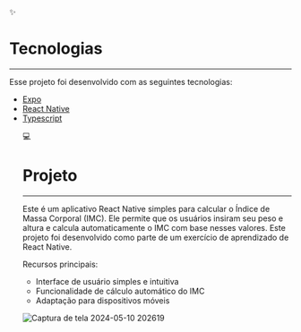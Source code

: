 ✨ <h1> Tecnologias</h1><hr>
Esse projeto foi desenvolvido com as seguintes tecnologias:
<ul dir="auto">
<li><a href="https://expo.io/" rel="nofollow">Expo</a></li><li><a href="https://reactnative.dev/" rel="nofollow">React Native</a></li>
<li><a href="https://www.typescriptlang.org/" rel="nofollow">Typescript</a></li>


💻<h1> Projeto</h1>
<hr>
Este é um aplicativo React Native simples para calcular o Índice de Massa Corporal (IMC). Ele permite que os usuários insiram seu peso e altura e calcula automaticamente o IMC com base nesses valores. Este projeto foi desenvolvido como parte de um exercício de aprendizado de React Native.

Recursos principais:
- Interface de usuário simples e intuitiva
- Funcionalidade de cálculo automático do IMC
- Adaptação para dispositivos móveis

![Captura de tela 2024-05-10 202619](https://github.com/felipexavier26/react-native-imc/assets/103685054/366a21f9-9f8a-46a3-89af-e0e2907be381)
